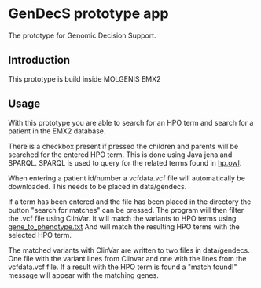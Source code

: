 # GenDecS prototype app
The prototype for Genomic Decision Support.

## Introduction
This prototype is build inside MOLGENIS EMX2

## Usage
With this prototype you are able to search for an HPO term and search for 
a patient in the EMX2 database. 

There is a checkbox present if pressed the children and parents will be searched for the entered HPO term.
This is done using Java jena and SPARQL. SPARQL is used to query 
for the related terms found in [hp.owl](https://hpo.jax.org/app/download/ontology).

When entering a patient id/number a vcfdata.vcf file will automatically be downloaded.
This needs to be placed in data/gendecs.

If a term has been entered and the file has been placed in the directory the button
"search for matches" can be pressed. 
The program will then filter the .vcf file using ClinVar.
It will match the variants to HPO terms using [gene_to_phenotype.txt](https://hpo.jax.org/app/download/annotation)
And will match the resulting HPO terms with the selected HPO term. 

The matched variants with ClinVar are written to two files in data/gendecs. One file with
the variant lines from Clinvar and one with the lines from the vcfdata.vcf file.
If a result with the HPO term is found a "match found!" message will appear with the matching genes.

